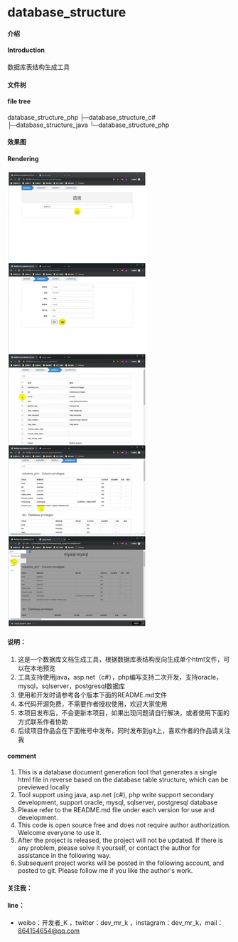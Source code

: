 # database_structure

#### 介绍
#### Introduction
数据库表结构生成工具

#### 文件树
####  file tree
database_structure_php
├─database_structure_c#
├─database_structure_java
└─database_structure_php

#### 效果图
#### Rendering
![image](preview.jpg)

#### 说明：
1. 这是一个数据库文档生成工具，根据数据库表结构反向生成单个html文件，可以在本地预览
2. 工具支持使用java，asp.net（c#），php编写支持二次开发，支持oracle，mysql，sqlserver，postgresql数据库
3. 使用和开发时请参考各个版本下面的README.md文件
4. 本代码开源免费，不需要作者授权使用，欢迎大家使用
5. 本项目发布后，不会更新本项目，如果出现问题请自行解决，或者使用下面的方式联系作者协助
6. 后续项目作品会在下面帐号中发布，同时发布到git上，喜欢作者的作品请关注我

#### comment
1. This is a database document generation tool that generates a single html file in reverse based on the database table structure, which can be previewed locally
2. Tool support using java, asp.net (c#), php write support secondary development, support oracle, mysql, sqlserver, postgresql database
3. Please refer to the README.md file under each version for use and development.
4. This code is open source free and does not require author authorization. Welcome everyone to use it.
5. After the project is released, the project will not be updated. If there is any problem, please solve it yourself, or contact the author for assistance in the following way.
6. Subsequent project works will be posted in the following account, and posted to git. Please follow me if you like the author's work.

#### 关注我：
#### line：
- weibo：开发者_K ，twitter：dev_mr_k ，instagram：dev_mr_k，mail：864154654@qq.com
